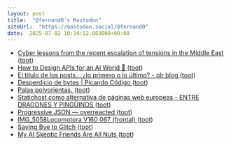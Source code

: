 ```yaml
---
layout: post
title:  "@fernand0's Mastodon"
siteUrl:  "https://mastodon.social/@fernand0"
date:  2025-07-02 10:34:52.083000+00:00
---
```

*  [Cyber lessons from the recent escalation of tensions in the Middle East ](https://www.scworld.com/perspective/cyber-lessons-from-the-recent-escalation-of-tensions-in-the-middle-eas) ([toot](https://mastodon.social/@fernand0/114783190520914208))
*  [How to Design APIs for an AI World 🔌 ](https://refactoring.fm/p/how-to-design-apis-for-an-ai-worl) ([toot](https://mastodon.social/@fernand0/114783003755612366))
*  [El título de los posts... ¿lo primero o lo último? - plr blog ](https://pedrolr.es/blog/el-titulo-de-los-posts-lo-primero-o-lo-ultimo) ([toot](https://mastodon.social/@fernand0/114782635602269633))
*  [Desperdicio de bytes \| Picando Código ](https://picandocodigo.net/2025/desperdicio-de-bytes) ([toot](https://mastodon.social/@fernand0/114781011282034575))
*  [Palas polvorientas. ](https://avecesunafoto.wordpress.com/2025/07/01/palas-polvorientas) ([toot](https://mastodon.social/@fernand0/114779672545667485))
*  [Statichost como alternativa de páginas web europeas - ENTRE DRAGONES Y PINGÜINOS ](https://angelesbroullon.gitlab.io/entredragonesypinguinos/2025/06/25/20250625-statichost-como-alternativa-europea) ([toot](https://mastodon.social/@fernand0/114779187581994894))
*  [Progressive JSON — overreacted ](https://overreacted.io/progressive-json) ([toot](https://mastodon.social/@fernand0/114778991579076440))
*  [IMG_5058Locomotora V160 067 (frontal) ](https://www.flickr.com/photos/fernand0/54616876781) ([toot](https://mastodon.social/@fernand0/114778666716488961))
*  [Saying Bye to Glitch ](https://pketh.org/bye-glitch.htm) ([toot](https://mastodon.social/@fernand0/114778586496926076))
*  [My AI Skeptic Friends Are All Nuts ](https://fly.io/blog/youre-all-nuts) ([toot](https://mastodon.social/@fernand0/114778390237070795))
